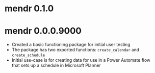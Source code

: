 # mendr 0.1.0

# mendr 0.0.0.9000

* Created a basic functioning package for initial user testing
* The package has two exported functions: `create_calendar` and `create_schedule`
* Initial use-case is for creating data for use in a Power Automate flow that
sets up a schedule in Microsoft Planner
